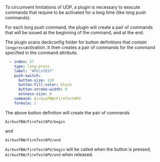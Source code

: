 To circumvent limitations of UDP, a plugin is necessary to execute commands that require to be activated for a long time (like long push commands).

For each long push command, the plugin will create a pair of commands that will be issued at the beginning of the command, and at the end.

The plugin scans deckconfig folder for button definitions that contain `longpress`activation. It then creates a pair of commands for the command specified in the command attribute.

```yaml hl_lines="9"
  - index: 27
    type: long-press
    label: "APU\nTEST"
    push-switch:
      button-size: 120
      button-fill-color: black
      button-stroke-width: 0
      witness-size: 0
    command: AirbusFBW/FireTestAPU
    formula: 1
```

The above button definition will create the pair of commands

`AirbusFBW/FireTestAPU/begin`

and

`AirbusFBW/FireTestAPU/end`

`AirbusFBW/FireTestAPU/begin` will be called when the button is pressed, `AirbusFBW/FireTestAPU/end` when released.

